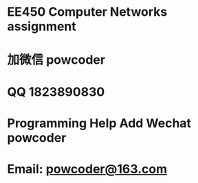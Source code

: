 # EE450 Computer Networks assignment
# 加微信 powcoder

# QQ 1823890830

# Programming Help Add Wechat powcoder

# Email: powcoder@163.com

